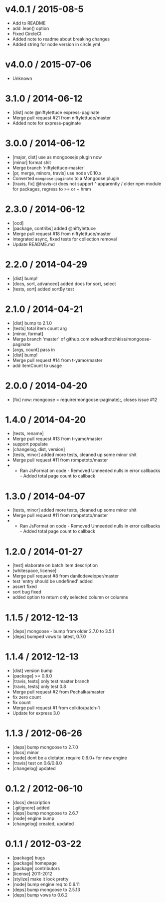 
v4.0.1 / 2015-08-5
===================

  * Add to README
  * add .lean() option
  * Fixed CircleCI
  * Added note to readme about breaking changes
  * Added string for node version in circle.yml

v4.0.0 / 2015-07-06
===================

  * Unknown

3.1.0 / 2014-06-12
==================

 * [dist] note @niftylettuce express-paginate
 * Merge pull request #21 from niftylettuce/master
 * Added note for express-paginate

3.0.0 / 2014-06-12
==================

 * [major, dist] use as mongoosejs plugin now
 * [minor] format shit
 * Merge branch 'niftylettuce-master'
 * [pr, merge, minors, travis] use node v0.10.x
 * Converted `mongoose-paginate` to a Mongoose plugin
 * [travis, fix] @travis-ci does not support ^ apparently / older npm module for packages, regress to >= or ~ hmm

2.3.0 / 2014-06-12
==================

 * [ocd]
 * [package, contribs] added @niftylettuce
 * Merge pull request #18 from niftylettuce/master
 * Integrated async, fixed tests for collection removal
 * Update README.md

2.2.0 / 2014-04-29
==================

 * [dist] bump!
 * [docs, sort, advanced] added docs for sort, select
 * [tests, sort] added sortBy test

2.1.0 / 2014-04-21
==================

 * [dist] bump to 2.1.0
 * [tests] total item count arg
 * [minor, format]
 * Merge branch 'master' of github.com:edwardhotchkiss/mongoose-paginate
 * [args, count] pass in
 * [dist] bump!
 * Merge pull request #14 from t-yamo/master
 * add itemCount to usage

2.0.0 / 2014-04-20
==================

 * [fix] now: mongoose = require(mongoose-paginate);, closes issue #12

1.4.0 / 2014-04-20
==================

 * [tests, rename]
 * Merge pull request #13 from t-yamo/master
 * support populate
 * [changelog, dist, version]
 * [tests, minor] added more tests, cleaned up some minor shit
 * Merge pull request #11 from rompetoto/master
 * - Ran JsFormat on code - Removed Unneeded nulls in error callbacks - Added total page count to callback

1.3.0 / 2014-04-07
==================

 * [tests, minor] added more tests, cleaned up some minor shit
 * Merge pull request #11 from rompetoto/master
 * - Ran JsFormat on code - Removed Unneeded nulls in error callbacks - Added total page count to callback

1.2.0 / 2014-01-27
==================

 * [test] elaborate on batch item description
 * [whitespace, license]
 * Merge pull request #8 from danilodeveloper/master
 * test 'entry should be undefined' added
 * assert fixed
 * sort bug fixed
 * added option to return only selected column or columns

1.1.5 / 2012-12-13
==================

  * [deps] mongoose - bump from older 2.7.0 to 3.5.1
  * [deps] bumped vows to latest, 0.7.0

1.1.4 / 2012-12-13
==================

  * [dist] version bump
  * [package] >= 0.8.0
  * [travis, tests] only test master branch
  * [travis, tests] only test 0.8
  * Merge pull request #2 from Pechalka/master
  * fix zero count
  * fix count
  * Merge pull request #1 from colkito/patch-1
  * Update for express 3.0

1.1.3 / 2012-06-26
==================

  * [deps] bump mongoose to 2.7.0
  * [docs] minor
  * [node] dont be a dictator, require 0.6.0+ for new engine
  * [travis] test on 0.6/0.8.0
  * [changelog] updated

0.1.2 / 2012-06-10
==================

  * [docs] description
  * [.gitignore] added
  * [deps] bump mongoose to 2.6.7
  * [node] engine bump
  * [changelog] created, updated

0.1.1 / 2012-03-22
==================

  * [package] bugs
  * [package] homepage
  * [package] contributors
  * [license] 2011-2012
  * [stylize] make it look pretty
  * [node] bump engine req to 0.6.11
  * [deps] bump mongoose to 2.5.13
  * [deps] bump vows to 0.6.2
